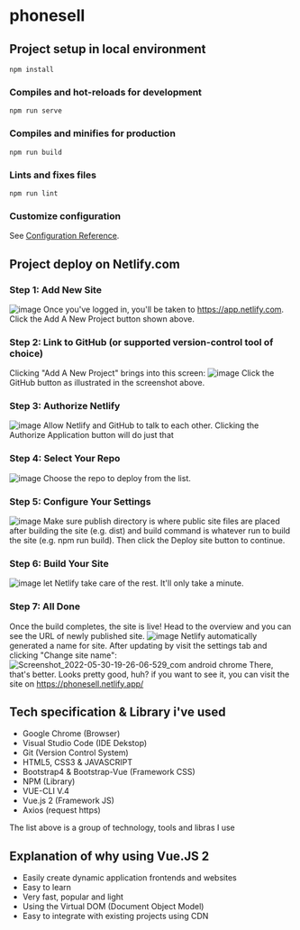 # phonesell

## Project setup in local environment
```
npm install
```

### Compiles and hot-reloads for development
```
npm run serve
```

### Compiles and minifies for production
```
npm run build
```

### Lints and fixes files
```
npm run lint
```

### Customize configuration
See [Configuration Reference](https://cli.vuejs.org/config/).



## Project deploy on Netlify.com


### Step 1: Add New Site

![image](https://user-images.githubusercontent.com/74296102/170991177-ebea47ab-6bfc-45e1-bb25-ee482957a561.png)
Once you've logged in, you'll be taken to https://app.netlify.com.
Click the Add A New Project button shown above.


### Step 2: Link to GitHub (or supported version-control tool of choice)

Clicking "Add A New Project" brings into this screen:
![image](https://user-images.githubusercontent.com/74296102/170991248-9633338a-feef-44d6-9bbe-4156ad3f640e.png)
Click the GitHub button as illustrated in the screenshot above.


### Step 3: Authorize Netlify

![image](https://user-images.githubusercontent.com/74296102/170991385-ca624da0-b6b2-463b-bb40-929145150d15.png)
Allow Netlify and GitHub to talk to each other.
Clicking the Authorize Application button will do just that


### Step 4: Select Your Repo

![image](https://user-images.githubusercontent.com/74296102/170991532-9227f829-46a3-4001-8d59-1a5249e5aedb.png)
Choose the repo to deploy from the list.


### Step 5: Configure Your Settings

![image](https://user-images.githubusercontent.com/74296102/170991586-e36b4069-7208-439f-a543-7e23ee174cea.png)
Make sure publish directory is where public site files are placed after building the site (e.g. dist) and build command is whatever run to build the site (e.g. npm run build). 
Then click the Deploy site button to continue.


### Step 6: Build Your Site

![image](https://user-images.githubusercontent.com/74296102/170991610-2ce002a5-2af1-4c28-93fa-fcf648c37f0a.png)
let Netlify take care of the rest. It'll only take a minute.


### Step 7: All Done

Once the build completes, the site is live! 
Head to the overview and you can see the URL of newly published site.
![image](https://user-images.githubusercontent.com/74296102/170991638-ebbd1441-992d-4a96-9209-3caefffcbfbf.png)
Netlify automatically generated a name for site.
After updating by visit the settings tab and clicking "Change site name":
![Screenshot_2022-05-30-19-26-06-529_com android chrome](https://user-images.githubusercontent.com/74296102/170992090-d36884af-c5b5-492e-8d5c-a48fd4c94b84.jpg)
There, that's better. Looks pretty good, huh? 
if you want to see it, you can visit the site on https://phonesell.netlify.app/


## Tech specification & Library i've used

- Google Chrome (Browser)
- Visual Studio Code (IDE Dekstop)
- Git (Version Control System)
- HTML5, CSS3 & JAVASCRIPT
- Bootstrap4 & Bootstrap-Vue (Framework CSS)
- NPM (Library)
- VUE-CLI V.4 
- Vue.js 2 (Framework JS)
- Axios (request https)

The list above is a group of technology, tools and libras I use


## Explanation of why using Vue.JS 2
- Easily create dynamic application frontends and websites
- Easy to learn
- Very fast, popular and light
- Using the Virtual DOM (Document Object Model)
- Easy to integrate with existing projects using CDN



